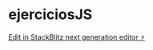 # ejerciciosJS

[Edit in StackBlitz next generation editor ⚡️](https://stackblitz.com/~/github.com/Duchicus/ejerciciosJS)